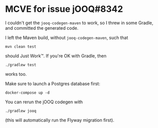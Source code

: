 # MCVE for issue jOOQ#8342

I couldn't get the `jooq-codegen-maven` to work,
so I threw in some Gradle, and committed the generated code.

I left the Maven build, without `jooq-codegen-maven`,
such that
```
mvn clean test
```
should Just Work™. If you're OK with Gradle, then
```
./gradlew test
```
works too.

Make sure to launch a Postgres database first:

```
docker-compose up -d
```

You can rerun the jOOQ codegen with
```
./gradlew jooq
```
(this will automatically run the Flyway migration first).
